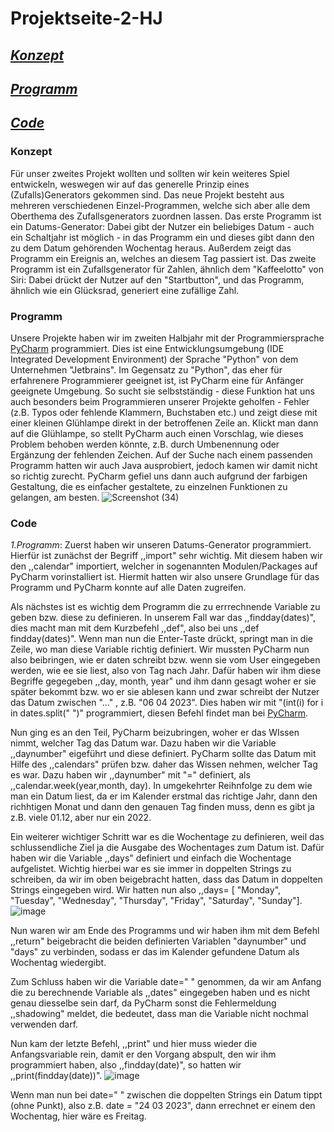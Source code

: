 # Projektseite-2-HJ

## [_Konzept_](#Konzept)
## [_Programm_](#Programm)
## [_Code_](#Code)

### Konzept <a name="Konzept"></a>
Für unser zweites Projekt wollten und sollten wir kein weiteres Spiel entwickeln, weswegen wir auf das generelle Prinzip eines (Zufalls)Generators gekommen sind. Das neue Projekt besteht aus mehreren verschiedenen Einzel-Programmen, welche sich aber alle dem Oberthema des Zufallsgenerators zuordnen lassen.
Das erste Programm ist ein Datums-Generator: Dabei gibt der Nutzer ein beliebiges Datum - auch ein Schaltjahr ist möglich - in das Programm ein und dieses gibt dann den zu dem Datum gehörenden Wochentag heraus. Außerdem zeigt das Programm ein Ereignis an, welches an diesem Tag passiert ist.
Das zweite Programm ist ein Zufallsgenerator für Zahlen, ähnlich dem "Kaffeelotto" von Siri: Dabei drückt der Nutzer auf den "Startbutton", und das Programm, ähnlich wie ein Glücksrad, generiert eine zufällige Zahl.

### Programm <a name="Programmm"></a>
Unsere Projekte haben wir im zweiten Halbjahr mit der Programmiersprache [PyCharm](https://www.jetbrains.com/pycharm/promo/?msclkid=cf1f147d283316267af377c347d0267c&utm_source=bing&utm_medium=cpc&utm_campaign=EMEA_en_DE_PyCharm_Branded&utm_term=pycharm&utm_content=pycharm) programmiert. Dies ist eine Entwicklungsumgebung (IDE Integrated Development Environment) der Sprache "Python" von dem Unternehmen "Jetbrains". Im Gegensatz zu "Python", das eher für erfahrenere Programmierer geeignet ist, ist PyCharm eine für Anfänger geeignete Umgebung. So sucht sie selbstständig - diese Funktion hat uns auch besonders beim Programmieren unserer Projekte geholfen - Fehler (z.B. Typos oder fehlende Klammern, Buchstaben etc.) und zeigt diese mit einer kleinen Glühlampe direkt in der betroffenen Zeile an. Klickt man dann auf die Glühlampe, so stellt PyCharm auch einen Vorschlag, wie dieses Problem behoben werden könnte, z.B. durch Umbenennung oder Ergänzung der fehlenden Zeichen. Auf der Suche nach einem passenden Programm hatten wir auch Java ausprobiert, jedoch kamen wir damit nicht so richtig zurecht. PyCharm gefiel uns dann auch aufgrund der farbigen Gestaltung, die es einfacher gestaltete, zu einzelnen Funktionen zu gelangen, am besten.
![Screenshot (34)](https://user-images.githubusercontent.com/111355300/221171875-94ad2a43-4244-4aaa-acfc-0f11cbaa430c.png)


### Code <a name="Code"></a>
*1.Programm*: 
Zuerst haben wir unseren Datums-Generator programmiert. Hierfür ist zunächst der Begriff ,,import" sehr wichtig. Mit diesem haben wir den ,,calendar" importiert, welcher in sogenannten Modulen/Packages auf PyCharm vorinstalliert ist. Hiermit hatten wir also unsere Grundlage für das Programm und PyCharm konnte auf alle Daten zugreifen. 

Als nächstes ist es wichtig dem Programm die zu errrechnende Variable zu geben bzw. diese zu definieren. In unserem Fall war das ,,findday(dates)", dies macht man mit dem Kurzbefehl ,,def", also bei uns ,,def findday(dates)". Wenn man nun die Enter-Taste drückt, springt man in die Zeile, wo man diese Variable richtig definiert. Wir mussten PyCharm nun also beibringen, wie er daten schreibt bzw. wenn sie vom User eingegeben werden, wie ee sie liest, also von Tag nach Jahr. Dafür haben wir ihm diese Begriffe gegegeben ,,day, month, year" und ihm dann gesagt woher er sie später bekommt bzw. wo er sie ablesen kann und zwar schreibt der Nutzer das Datum zwischen "..." , z.B. "06 04 2023". Dies haben wir mit "(int(i) for i in dates.split(" ")" programmiert, diesen Befehl findet man bei [PyCharm](https://www.jetbrains.com/pycharm/promo/?). 

Nun ging es an den Teil, PyCharm beizubringen, woher er das WIssen nimmt, welcher Tag das Datum war. Dazu haben wir die Variable ,,daynumber" eigeführt und diese definiert. PyCharm sollte das Datum mit Hilfe des ,,calendars" prüfen bzw. daher das Wissen nehmen, welcher Tag es war. Dazu haben wir ,,daynumber" mit "=" definiert, als ,,calendar.week(year,month, day). In umgekehrter Reihnfolge zu dem wie man ein Datum liest, da er im Kalender erstmal das richtige Jahr, dann den richhtigen Monat und dann den genauen Tag finden muss, denn es gibt ja z.B. viele 01.12, aber nur ein 2022. 

Ein weiterer wichtiger Schritt war es die Wochentage zu definieren, weil das schlussendliche Ziel ja die Ausgabe des Wochentages zum Datum ist. Dafür haben wir die Variable ,,days" definiert und einfach die Wochentage aufgelistet. Wichtig hierbei war es sie immer in doppelten Strings zu schreiben, da wir im oben beigebracht hatten, dass das Datum in doppelten Strings eingegeben wird. Wir hatten nun also ,,days= [ "Monday", "Tuesday", "Wednesday", "Thursday", "Friday", "Saturday", "Sunday"]. ![image](https://user-images.githubusercontent.com/111355300/227513927-e5a6e733-f687-4dbc-8512-c6b8bef3fc18.png)


Nun waren wir am Ende des Programms und wir haben ihm mit dem Befehl ,,return" beigebracht die beiden definierten Variablen "daynumber" und "days" zu verbinden, sodass er das im Kalender gefundene Datum als Wochentag wiedergibt.

Zum Schluss haben wir die Variable date=" " genommen, da wir am Anfang die zu berechnende Variable als ,,dates" eingegeben haben und es nicht genau diesselbe sein darf, da PyCharm sonst die Fehlermeldung ,,shadowing" meldet, die bedeutet, dass man die Variable nicht nochmal verwenden darf.

Nun kam der letzte Befehl, ,,print" und hier muss wieder die Anfangsvariable rein, damit er den Vorgang abspult, den wir ihm programmiert haben, also ,,findday(date)", so hatten wir ,,print(findday(date))". 
![image](https://user-images.githubusercontent.com/111355300/227514056-6a0f70cd-0e95-4419-8155-6c4a5e50bc77.png)


Wenn man nun bei date=" " zwischen die doppelten Strings ein Datum tippt (ohne Punkt), also z.B. date = "24 03 2023", dann errechnet er einem den Wochentag, hier wäre es Freitag.


